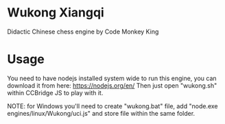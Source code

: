 # Wukong Xiangqi
Didactic Chinese chess engine by Code Monkey King

# Usage
You need to have nodejs installed system wide to run this engine,
you can download it from here: https://nodejs.org/en/
Then just open "wukong.sh" within CCBridge JS to play with it.

NOTE: for Windows you'll need to create  "wukong.bat" file,
add "node.exe engines/linux/Wukong/uci.js"
and store file within the same folder.

